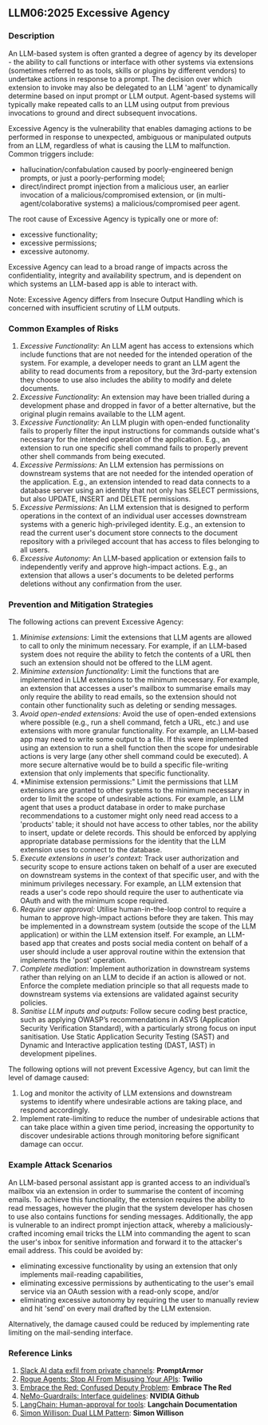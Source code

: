 ## LLM06:2025 Excessive Agency

### Description

An LLM-based system is often granted a degree of agency by its developer - the ability to call functions or interface with other systems via extensions (sometimes referred to as tools, skills or plugins by different vendors) to undertake actions in response to a prompt. The decision over which extension to invoke may also be delegated to an LLM 'agent' to dynamically determine based on input prompt or LLM output. Agent-based systems will typically make repeated calls to an LLM using output from previous invocations to ground and direct subsequent invocations.

Excessive Agency is the vulnerability that enables damaging actions to be performed in response to unexpected, ambiguous or manipulated outputs from an LLM, regardless of what is causing the LLM to malfunction. Common triggers include:
* hallucination/confabulation caused by poorly-engineered benign prompts, or just a poorly-performing model;
* direct/indirect prompt injection from a malicious user, an earlier invocation of a malicious/compromised extension, or (in multi-agent/colaborative systems) a malicious/compromised peer agent.

The root cause of Excessive Agency is typically one or more of:
* excessive functionality;
* excessive permissions;
* excessive autonomy.

Excessive Agency can lead to a broad range of impacts across the confidentiality, integrity and availability spectrum, and is dependent on which systems an LLM-based app is able to interact with.

Note: Excessive Agency differs from Insecure Output Handling which is concerned with insufficient scrutiny of LLM outputs.

### Common Examples of Risks

1. *Excessive Functionality:* An LLM agent has access to extensions which include functions that are not needed for the intended operation of the system. For example, a developer needs to grant an LLM agent the ability to read documents from a repository, but the 3rd-party extension they choose to use also includes the ability to modify and delete documents.
2. *Excessive Functionality:* An extension may have been trialled during a development phase and dropped in favor of a better alternative, but the original plugin remains available to the LLM agent.
3. *Excessive Functionality:* An LLM plugin with open-ended functionality fails to properly filter the input instructions for commands outside what's necessary for the intended operation of the application. E.g., an extension to run one specific shell command fails to properly prevent other shell commands from being executed.
4. *Excessive Permissions:* An LLM extension has permissions on downstream systems that are not needed for the intended operation of the application. E.g., an extension intended to read data connects to a database server using an identity that not only has SELECT permissions, but also UPDATE, INSERT and DELETE permissions.
5. *Excessive Permissions:* An LLM extension that is designed to perform operations in the context of an individual user accesses downstream systems with a generic high-privileged identity. E.g., an extension to read the current user's document store connects to the document repository with a privileged account that has access to files belonging to all users.
6. *Excessive Autonomy:* An LLM-based application or extension fails to independently verify and approve high-impact actions. E.g., an extension that allows a user's documents to be deleted performs deletions without any confirmation from the user.


### Prevention and Mitigation Strategies

The following actions can prevent Excessive Agency:

1. *Minimise extensions:* Limit the extensions that LLM agents are allowed to call to only the minimum necessary. For example, if an LLM-based system does not require the ability to fetch the contents of a URL then such an extension should not be offered to the LLM agent.
2. *Minimine extension functionality:* Limit the functions that are implemented in LLM extensions to the minimum necessary. For example, an extension that accesses a user's mailbox to summarise emails may only require the ability to read emails, so the extension should not contain other functionality such as deleting or sending messages.
3. *Avoid open-ended extensions:* Avoid the use of open-ended extensions where possible (e.g., run a shell command, fetch a URL, etc.) and use extensions with more granular functionality. For example, an LLM-based app may need to write some output to a file. If this were implemented using an extension to run a shell function then the scope for undesirable actions is very large (any other shell command could be executed). A more secure alternative would be to build a specific file-writing extension that only implements that specific functionality.
4. *Minimise extension permissions:" Limit the permissions that LLM extensions are granted to other systems to the minimum necessary in order to limit the scope of undesirable actions. For example, an LLM agent that uses a product database in order to make purchase recommendations to a customer might only need read access to a 'products' table; it should not have access to other tables, nor the ability to insert, update or delete records. This should be enforced by applying appropriate database permissions for the identity that the LLM extension uses to connect to the database.
5. *Execute extensions in user's context:* Track user authorization and security scope to ensure actions taken on behalf of a user are executed on downstream systems in the context of that specific user, and with the minimum privileges necessary. For example, an LLM extension that reads a user's code repo should require the user to authenticate via OAuth and with the minimum scope required.
6. *Require user approval:* Utilise human-in-the-loop control to require a human to approve high-impact actions before they are taken. This may be implemented in a downstream system (outside the scope of the LLM application) or within the LLM extension itself. For example, an LLM-based app that creates and posts social media content on behalf of a user should include a user approval routine within the extension that implements the 'post' operation.
7. *Complete mediation*: Implement authorization in downstream systems rather than relying on an LLM to decide if an action is allowed or not. Enforce the complete mediation principle so that all requests made to downstream systems via extensions are validated against security policies.
8. *Sanitise LLM inputs and outputs:* Follow secure coding best practice, such as applying OWASP’s recommendations in ASVS (Application Security Verification Standard), with a particularly strong focus on input sanitisation. Use Static Application Security Testing (SAST) and Dynamic and Interactive application testing (DAST, IAST) in development pipelines.

The following options will not prevent Excessive Agency, but can limit the level of damage caused:

1. Log and monitor the activity of LLM extensions and downstream systems to identify where undesirable actions are taking place, and respond accordingly.
2. Implement rate-limiting to reduce the number of undesirable actions that can take place within a given time period, increasing the opportunity to discover undesirable actions through monitoring before significant damage can occur.

### Example Attack Scenarios

An LLM-based personal assistant app is granted access to an individual’s mailbox via an extension in order to summarise the content of incoming emails. To achieve this functionality, the extension requires the ability to read messages, however the plugin that the system developer has chosen to use also contains functions for sending messages. Additionally, the app is vulnerable to an indirect prompt injection attack, whereby a maliciously-crafted incoming email tricks the LLM into commanding the agent to scan the user's inbox for senitive information and forward it to the attacker's email address. This could be avoided by:
* eliminating excessive functionality by using an extension that only implements mail-reading capabilities,
* eliminating excessive permissions by authenticating to the user's email service via an OAuth session with a read-only scope, and/or
* eliminating excessive autonomy by requiring the user to manually review and hit 'send' on every mail drafted by the LLM extension.

Alternatively, the damage caused could be reduced by implementing rate limiting on the mail-sending interface.

### Reference Links

1. [Slack AI data exfil from private channels](https://promptarmor.substack.com/p/slack-ai-data-exfiltration-from-private): **PromptArmor**
2. [Rogue Agents: Stop AI From Misusing Your APIs](https://www.twilio.com/en-us/blog/rogue-ai-agents-secure-your-apis): **Twilio**
3. [Embrace the Red: Confused Deputy Problem](https://embracethered.com/blog/posts/2023/chatgpt-cross-plugin-request-forgery-and-prompt-injection./): **Embrace The Red**
4. [NeMo-Guardrails: Interface guidelines](https://github.com/NVIDIA/NeMo-Guardrails/blob/main/docs/security/guidelines.md): **NVIDIA Github**
5. [LangChain: Human-approval for tools](https://python.langchain.com/docs/modules/agents/tools/how_to/human_approval): **Langchain Documentation**
6. [Simon Willison: Dual LLM Pattern](https://simonwillison.net/2023/Apr/25/dual-llm-pattern/): **Simon Willison**
